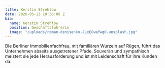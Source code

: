 ```yaml
---
title: Kerstin Strehlow
date: 2020-05-13 10:36:00 Z
bio:
  name: Kerstin Strehlow
  position: Geschäftsführerin
  image: "/uploads/roman-denisenko-JLxE8wafwg0-unsplash.jpg"
---
```


Die Berliner Immobilienfachfrau, mit familiären Wurzeln auf Rügen, führt das Unternehmen abseits ausgetretener Pfade.
Souverän und sympathisch meistert sie jede Herausforderung und ist mit Leidenschaft für ihre Kunden da.